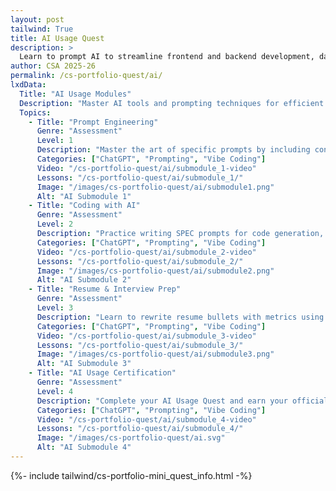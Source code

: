 ```yaml
---
layout: post 
tailwind: True
title: AI Usage Quest
description: >
  Learn to prompt AI to streamline frontend and backend development, data visualization, and resume building
author: CSA 2025-26
permalink: /cs-portfolio-quest/ai/
lxdData:
  Title: "AI Usage Modules"
  Description: "Master AI tools and prompting techniques for efficient development!"
  Topics:
    - Title: "Prompt Engineering"
      Genre: "Assessment"
      Level: 1
      Description: "Master the art of specific prompts by including context, the problem, what you've tried, and desired outcomes. Practice iterative refinement to get better AI responses."
      Categories: ["ChatGPT", "Prompting", "Vibe Coding"]
      Video: "/cs-portfolio-quest/ai/submodule_1-video"
      Lessons: "/cs-portfolio-quest/ai/submodule_1/"
      Image: "/images/cs-portfolio-quest/ai/submodule1.png"
      Alt: "AI Submodule 1"
    - Title: "Coding with AI"
      Genre: "Assessment"
      Level: 2
      Description: "Practice writing SPEC prompts for code generation, debugging, and security best practices to get the most accurate AI-generated code."
      Categories: ["ChatGPT", "Prompting", "Vibe Coding"]
      Video: "/cs-portfolio-quest/ai/submodule_2-video"
      Lessons: "/cs-portfolio-quest/ai/submodule_2/"
      Image: "/images/cs-portfolio-quest/ai/submodule2.png"
      Alt: "AI Submodule 2"
    - Title: "Resume & Interview Prep"
      Genre: "Assessment"
      Level: 3
      Description: "Learn to rewrite resume bullets with metrics using STAR format and prepare for the three most common interview questions by recording and analyzing your responses."
      Categories: ["ChatGPT", "Prompting", "Vibe Coding"]
      Video: "/cs-portfolio-quest/ai/submodule_3-video"
      Lessons: "/cs-portfolio-quest/ai/submodule_3/"
      Image: "/images/cs-portfolio-quest/ai/submodule3.png"
      Alt: "AI Submodule 3"
    - Title: "AI Usage Certification"
      Genre: "Assessment"
      Level: 4
      Description: "Complete your AI Usage Quest and earn your official certification from Open Coding Society. Add it to your LinkedIn profile to showcase your skills."
      Categories: ["ChatGPT", "Prompting", "Vibe Coding"]
      Video: "/cs-portfolio-quest/ai/submodule_4-video"
      Lessons: "/cs-portfolio-quest/ai/submodule_4/"
      Image: "/images/cs-portfolio-quest/ai.svg"
      Alt: "AI Submodule 4"
---
```

{%- include tailwind/cs-portfolio-mini_quest_info.html -%}